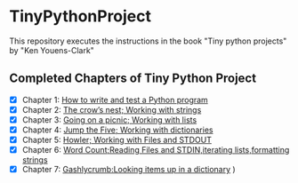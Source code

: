 # TinyPythonProject
This repository executes the instructions in the book "Tiny python projects" by "Ken Youens-Clark"

## Completed Chapters of Tiny Python Project
- [x] Chapter 1: [How to write and test a Python program](https://github.com/eetinosa/TinyPythonProject/tree/main/01_Hello)
- [x] Chapter 2: [The crow’s nest; Working with strings](https://github.com/eetinosa/TinyPythonProject/tree/main/02_Crowsnest)
- [x] Chapter 3: [Going on a picnic; Working with lists](https://github.com/eetinosa/TinyPythonProject/tree/main/03_Picnic)
- [x] Chapter 4: [Jump the Five; Working with dictionaries](https://github.com/eetinosa/TinypythonProjects/tree/main/04_Jump_the_five)
- [x] Chapter 5: [Howler; Working with Files and STDOUT](https://github.com/eetinosa/TinypythonProjects/tree/main/05_Howler)
- [x] Chapter 6: [Word Count;Reading Files and STDIN,iterating lists,formatting strings](https://github.com/eetinosa/TinypythonProjects/tree/main/06_wc)
- [x] Chapter 7: [Gashlycrumb:Looking items up in a dictionary](https://github.com/eetinosa/TinypythonProjects/tree/main/07_gashlycrumb)
)
